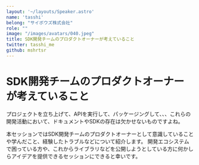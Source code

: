 ```yaml
---
layout: '~/layouts/Speaker.astro'
name: 'tasshi'
belong: "サイボウズ株式会社"
role: ""
image: "/images/avatars/040.jpeg"
title: SDK開発チームのプロダクトオーナーが考えていること
twitter: tasshi_me
github: mshrtsr
---
```


# SDK開発チームのプロダクトオーナーが考えていること

プロジェクトを立ち上げて、APIを実行して、パッケージングして、、、これらの開発活動において、ドキュメントやSDKの存在は欠かせないものですよね。

本セッションではSDK開発チームのプロダクトオーナーとして意識していることや学んだこと、経験したトラブルなどについて紹介します。
開発エコシステムで困っている方や、これからライブラリなどを公開しようとしている方に何かしらアイデアを提供できるセッションにできると幸いです。